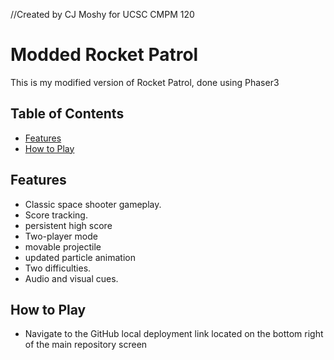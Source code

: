//Created by CJ Moshy for UCSC CMPM 120
# Modded Rocket Patrol

This is my modified version of Rocket Patrol, done using Phaser3

## Table of Contents

- [Features](#features)
- [How to Play](#how-to-play)

## Features

- Classic space shooter gameplay.
- Score tracking.
- persistent high score
- Two-player mode
- movable projectile
- updated particle animation
- Two difficulties.
- Audio and visual cues.

## How to Play
- Navigate to the GitHub local deployment link located on the bottom right of the main repository screen
